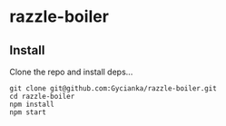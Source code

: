 # razzle-boiler

## Install

Clone the repo and install deps...

```
git clone git@github.com:Gycianka/razzle-boiler.git
cd razzle-boiler
npm install
npm start
```
